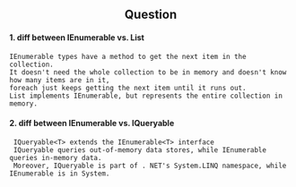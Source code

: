 <h2 align="center"> Question</h2>

#### 1. diff between IEnumerable vs. List
    IEnumerable types have a method to get the next item in the collection.
    It doesn't need the whole collection to be in memory and doesn't know how many items are in it, 
    foreach just keeps getting the next item until it runs out. 
    List implements IEnumerable, but represents the entire collection in memory.
    
    
#### 2. diff between IEnumerable vs. IQueryable
     IQueryable<T> extends the IEnumerable<T> interface
     IQueryable queries out-of-memory data stores, while IEnumerable queries in-memory data.
     Moreover, IQueryable is part of . NET's System.LINQ namespace, while IEnumerable is in System.
